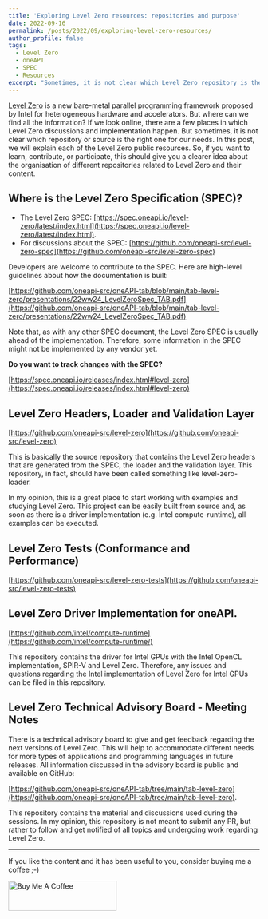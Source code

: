 ```yaml
---
title: 'Exploring Level Zero resources: repositories and purpose'
date: 2022-09-16
permalink: /posts/2022/09/exploring-level-zero-resources/
author_profile: false
tags:
  - Level Zero
  - oneAPI 
  - SPEC
  - Resources
excerpt: "Sometimes, it is not clear which Level Zero repository is the right one for our needs. In this post, we will explain each of the Level Zero public resources and what they are intended to be."
---
```


[Level Zero](https://dgpu-docs.intel.com/technologies/level-zero.html) is a new bare-metal parallel programming framework proposed by Intel for heterogeneous hardware and accelerators. But where can we find all the information? If we look online, there are a few places in which Level Zero discussions and implementation happen. But sometimes, it is not clear which repository or source is the right one for our needs. In this post, we will explain each of the Level Zero public resources. So, if you want to learn, contribute, or participate, this should give you a clearer idea about the organisation of different repositories related to Level Zero and their content. 


## Where is the Level Zero Specification (SPEC)? 

* The Level Zero SPEC: [https://spec.oneapi.io/level-zero/latest/index.html](https://spec.oneapi.io/level-zero/latest/index.html).
* For discussions about the SPEC: [https://github.com/oneapi-src/level-zero-spec](https://github.com/oneapi-src/level-zero-spec)

Developers are welcome to contribute to the SPEC. Here are high-level guidelines about how the documentation is built: 

[https://github.com/oneapi-src/oneAPI-tab/blob/main/tab-level-zero/presentations/22ww24_LevelZeroSpec_TAB.pdf](https://github.com/oneapi-src/oneAPI-tab/blob/main/tab-level-zero/presentations/22ww24_LevelZeroSpec_TAB.pdf)

Note that, as with any other SPEC document, the Level Zero SPEC is usually ahead of the implementation. Therefore, some information in the SPEC might not be implemented by any vendor yet. 

**Do you want to track changes with the SPEC?**

[https://spec.oneapi.io/releases/index.html#level-zero](https://spec.oneapi.io/releases/index.html#level-zero)


## Level Zero Headers, Loader and Validation Layer


[https://github.com/oneapi-src/level-zero](https://github.com/oneapi-src/level-zero)

This is basically the source repository that contains the Level Zero headers that are generated from the SPEC, the loader and the validation layer. This repository, in fact, should have been called something like level-zero-loader.

In my opinion, this is a great place to start working with examples and studying Level Zero. This project can be easily built from source and, as soon as there is a driver implementation (e.g. Intel compute-runtime), all examples can be executed. 


## Level Zero Tests (Conformance and Performance) 
 

[https://github.com/oneapi-src/level-zero-tests](https://github.com/oneapi-src/level-zero-tests)



## Level Zero Driver Implementation for oneAPI.  

[https://github.com/intel/compute-runtime](https://github.com/intel/compute-runtime/)

This repository contains the driver for Intel GPUs with the Intel OpenCL implementation, SPIR-V and Level Zero. Therefore, any issues and questions regarding the Intel implementation of Level Zero for Intel GPUs can be filed in this repository. 




## Level Zero Technical Advisory Board - Meeting Notes


There is a technical advisory board to give and get feedback regarding the next versions of Level Zero. This will help to accommodate different needs for more types of applications and programming languages in future releases. All information discussed in the advisory board is public and available on GitHub: 

[https://github.com/oneapi-src/oneAPI-tab/tree/main/tab-level-zero](https://github.com/oneapi-src/oneAPI-tab/tree/main/tab-level-zero).

This repository contains the material and discussions used during the sessions. In my opinion, this repository is not meant to submit any PR, but rather to follow and get notified of all topics and undergoing work regarding Level Zero.


________________________________

If you like the content and it has been useful to you, consider buying me a coffee ;-) 

<a href="https://www.buymeacoffee.com/snatverk" target="_blank"><img src="https://cdn.buymeacoffee.com/buttons/v2/default-yellow.png" alt="Buy Me A Coffee" style="height: 60px !important;width: 217px !important;" ></a>